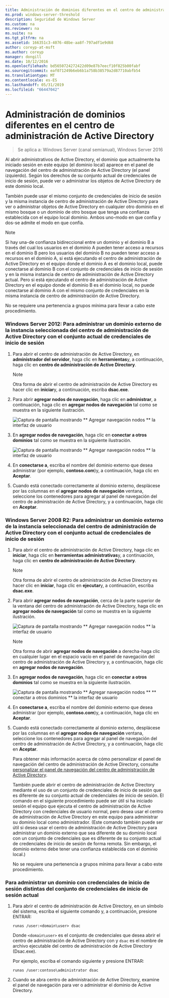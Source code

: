 ```yaml
---
title: Administración de dominios diferentes en el centro de administración de Active Directory
ms.prod: windows-server-threshold
description: Seguridad de Windows Server
ms.custom: na
ms.reviewer: na
ms.suite: na
ms.tgt_pltfrm: na
ms.assetid: 166351c3-4076-48be-aa8f-797adf1e9d68
author: coreyp-at-msft
ms.author: coreyp
manager: dongill
ms.date: 10/12/2016
ms.openlocfilehash: bd5650724272422d09e87b7eecf10f825b00fabf
ms.sourcegitcommit: eaf071249b6eb6b1a758b38579a2d87710abfb54
ms.translationtype: MT
ms.contentlocale: es-ES
ms.lasthandoff: 05/31/2019
ms.locfileid: "66447042"
---
```

# <a name="manage-different-domains-in-active-directory-administrative-center"></a>Administración de dominios diferentes en el centro de administración de Active Directory

>Se aplica a: Windows Server (canal semianual), Windows Server 2016

  Al abrir administrativos de Active Directory, el dominio que actualmente ha iniciado sesión en este equipo \(el dominio local\) aparece en el panel de navegación del centro de administración de Active Directory \(el panel izquierdo\). Según los derechos de su conjunto actual de credenciales de inicio de sesión, puede ver o administrar los objetos de Active Directory de este dominio local.

 También puede usar el mismo conjunto de credenciales de inicio de sesión y la misma instancia de centro de administración de Active Directory para ver o administrar objetos de Active Directory en cualquier otro dominio en el mismo bosque o un dominio de otro bosque que tenga una confianza establecida con el equipo local dominio. Ambos uno\-modo en que confía y dos\-se admite el modo en que confía.

> [!NOTE]
>  Si hay una\-de confianza bidireccional entre un dominio y el dominio B a través del cual los usuarios en el dominio A pueden tener acceso a recursos en el dominio B pero los usuarios del dominio B no pueden tener acceso a recursos en el dominio A, si está ejecutando el centro de administración de Active Directory en el equipo donde el dominio A es el dominio local, puede conectarse al dominio B con el conjunto de credenciales de inicio de sesión y en la misma instancia de centro de administración de Active Directory actual. Pero si está ejecutando el centro de administración de Active Directory en el equipo donde el dominio B es el dominio local, no puede conectarse al dominio A con el mismo conjunto de credenciales en la misma instancia de centro de administración de Active Directory.

 No se requiere una pertenencia a grupos mínima para llevar a cabo este procedimiento.

### <a name="windows-server-2012-to-manage-a-foreign-domain-in-the-selected-instance-of-active-directory-administrative-center-using-the-current-set-of-logon-credentials"></a>Windows Server 2012: Para administrar un dominio externo de la instancia seleccionada del centro de administración de Active Directory con el conjunto actual de credenciales de inicio de sesión

1.  Para abrir el centro de administración de Active Directory, en **administrador del servidor**, haga clic en **herramientas**y, a continuación, haga clic en **centro de administración de Active Directory**.

    > [!NOTE]
    >  Otra forma de abrir el centro de administración de Active Directory es hacer clic en **iniciar**y, a continuación, escriba **dsac.exe**.

2.  Para abrir **agregar nodos de navegación**, haga clic en **administrar**, a continuación, haga clic en **agregar nodos de navegación** tal como se muestra en la siguiente ilustración.

     ![Captura de pantalla mostrando ** Agregar navegación nodos ** la interfaz de usuario](media/ADDS_ADACAddNavNode.gif)

3.  En **agregar nodos de navegación**, haga clic en **conectar a otros dominios** tal como se muestra en la siguiente ilustración.

     ![Captura de pantalla mostrando ** Agregar navegación nodos ** la interfaz de usuario](media/ADDS_ADACConnectToDomain.gif)

4.  En **conectarse a**, escriba el nombre del dominio externo que desea administrar \(por ejemplo, **contoso.com**\)y, a continuación, haga clic en **Aceptar**.

5.  Cuando está conectado correctamente al dominio externo, desplácese por las columnas en el **agregar nodos de navegación** ventana, seleccione los contenedores para agregar al panel de navegación del centro de administración de Active Directory, y a continuación, haga clic en **Aceptar**.

### <a name="windows-server-2008-r2-to-manage-a-foreign-domain-in-the-selected-instance-of-active-directory-administrative-center-using-the-current-set-of-logon-credentials"></a>Windows Server 2008 R2: Para administrar un dominio externo de la instancia seleccionada del centro de administración de Active Directory con el conjunto actual de credenciales de inicio de sesión

1. Para abrir el centro de administración de Active Directory, haga clic en **iniciar**, haga clic en **herramientas administrativas**y, a continuación, haga clic en **centro de administración de Active Directory**.

   > [!NOTE]
   >  Otra forma de abrir el centro de administración de Active Directory es hacer clic en **iniciar**, haga clic en **ejecutar**y, a continuación, escriba **dsac.exe**.

2. Para abrir **agregar nodos de navegación**, cerca de la parte superior de la ventana del centro de administración de Active Directory, haga clic en **agregar nodos de navegación** tal como se muestra en la siguiente ilustración.

    ![Captura de pantalla mostrando ** Agregar navegación nodos ** la interfaz de usuario](media/click_add_nav_nodes.gif)

   > [!NOTE]
   >  Otra forma de abrir **agregar nodos de navegación** a derecha\-haga clic en cualquier lugar en el espacio vacío en el panel de navegación del centro de administración de Active Directory y, a continuación, haga clic en **agregar nodos de navegación**.

3. En **agregar nodos de navegación**, haga clic en **conectar a otros dominios** tal como se muestra en la siguiente ilustración.

    ![Captura de pantalla mostrando ** Agregar navegación nodos ** ** conectar a otros dominios ** la interfaz de usuario](media/add_nav_nodes.gif)

4. En **conectarse a**, escriba el nombre del dominio externo que desea administrar \(por ejemplo, **contoso.com**\)y, a continuación, haga clic en **Aceptar**.

5. Cuando está conectado correctamente al dominio externo, desplácese por las columnas en el **agregar nodos de navegación** ventana, seleccione los contenedores para agregar al panel de navegación del centro de administración de Active Directory, y a continuación, haga clic en **Aceptar**.

   Para obtener más información acerca de cómo personalizar el panel de navegación del centro de administración de Active Directory, consulte [personalizar el panel de navegación del centro de administración de Active Directory](customize-the-active-directory-administrative-center-navigation-pane.md).

   También puede abrir el centro de administración de Active Directory mediante el uso de un conjunto de credenciales de inicio de sesión que es diferente de su conjunto actual de credenciales de inicio de sesión. El comando en el siguiente procedimiento puede ser útil si ha iniciado sesión el equipo que ejecuta el centro de administración de Active Directory con credenciales de usuario normal, pero desea usar el centro de administración de Active Directory en este equipo para administrar su dominio local como administrador. \(Este comando también puede ser útil si desea usar el centro de administración de Active Directory para administrar un dominio externo que sea diferente de su dominio local con un conjunto de credenciales que es diferente de su conjunto actual de credenciales de inicio de sesión de forma remota. Sin embargo, el dominio externo debe tener una confianza establecida con el dominio local.\)

   No se requiere una pertenencia a grupos mínima para llevar a cabo este procedimiento.

### <a name="to-manage-a-domain-using-logon-credentials-that-are-different-from-the-current-set-of-logon-credentials"></a>Para administrar un dominio con credenciales de inicio de sesión distintas del conjunto de credenciales de inicio de sesión actual

1.  Para abrir el centro de administración de Active Directory, en un símbolo del sistema, escriba el siguiente comando y, a continuación, presione ENTRAR:

     `runas /user:<domain\user> dsac`

     Donde `<domain\user>` es el conjunto de credenciales que desea abrir el centro de administración de Active Directory con y `dsac` es el nombre de archivo ejecutable del centro de administración de Active Directory \(Dsac.exe\).

     Por ejemplo, escriba el comando siguiente y presione ENTRAR:

     `runas /user:contoso\administrator dsac`

2.  Cuando se abra centro de administración de Active Directory, examine el panel de navegación para ver o administrar el dominio de Active Directory.

  

